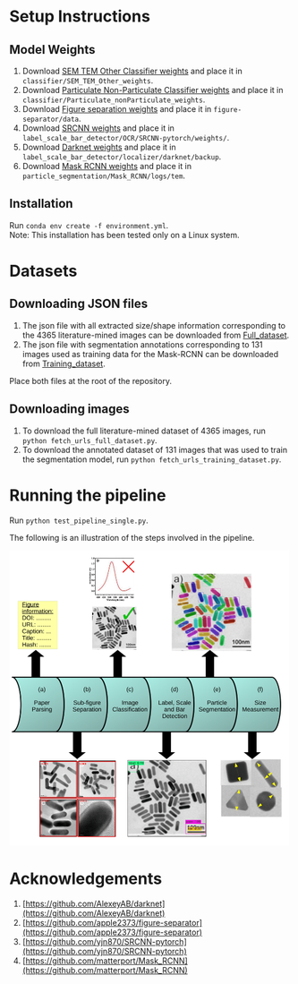 # Setup Instructions

## Model Weights
1) Download [SEM TEM Other Classifier weights](https://drive.google.com/file/d/1WcFTsYAxBUp5jic2rsLEHb6fW7Pw9PEn/view?usp=sharing) and place it in `classifier/SEM_TEM_Other_weights`.
3) Download [Particulate Non-Particulate Classifier weights](https://drive.google.com/file/d/1buy3jZ_sVOo9absjWqk8MYwhjFk6JNJC/view?usp=sharing) and place it in `classifier/Particulate_nonParticulate_weights`.
3) Download [Figure separation weights](https://drive.google.com/file/d/18moIauxgQR2-b4XRF7MAzseyq_8WGJ9D/view?usp=sharing) and place it in `figure-separator/data`.
4) Download [SRCNN weights](https://drive.google.com/file/d/1zmBxzC9SVJm9vciOPLbKzVIVlH09UZtW/view?usp=sharing) and place it in `label_scale_bar_detector/OCR/SRCNN-pytorch/weights/`.
5) Download [Darknet weights](https://drive.google.com/file/d/1CR0chidAN8x7LLWcLHYz4QR7pHfsQB8-/view?usp=sharing) and place it in `label_scale_bar_detector/localizer/darknet/backup`.
6) Download [Mask RCNN weights](https://drive.google.com/file/d/1JwXbYScYNlds5g5JHFwEZLwI5eShyaj4/view?usp=sharing) and place it in `particle_segmentation/Mask_RCNN/logs/tem`.

## Installation

Run `conda env create -f environment.yml`.  
Note: This installation has been tested only on a Linux system.

# Datasets
## Downloading JSON files
1) The json file with all extracted size/shape information corresponding to the 4365 literature-mined images can be downloaded from [Full_dataset](https://drive.google.com/file/d/1ELIE-ySpUyYtRyrAB2DOzVoIhi5x4e1q/view?usp=sharing).
2) The json file with segmentation annotations corresponding to 131 images used as training data for the Mask-RCNN can be downloaded from [Training_dataset](https://drive.google.com/file/d/110WaFu40nF-LRCFa1nO8BO-bP_IejXZT/view?usp=sharing).   
   
Place both files at the root of the repository.

## Downloading images
1) To download the full literature-mined dataset of 4365 images, run `python fetch_urls_full_dataset.py`.
2) To download the annotated dataset of 131 images that was used to train the segmentation model, run `python fetch_urls_training_dataset.py`. 

# Running the pipeline

Run `python test_pipeline_single.py`.  

The following is an illustration of the steps involved in the pipeline.

<img src="pipeline_figure.png" width=500>

# Acknowledgements

1) [https://github.com/AlexeyAB/darknet](https://github.com/AlexeyAB/darknet)
2) [https://github.com/apple2373/figure-separator](https://github.com/apple2373/figure-separator)
3) [https://github.com/yjn870/SRCNN-pytorch](https://github.com/yjn870/SRCNN-pytorch)
4) [https://github.com/matterport/Mask_RCNN](https://github.com/matterport/Mask_RCNN)
